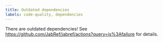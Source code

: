 ```yaml
---
title: Outdated dependencies
labels: code-quality, dependencies
---
```

There are outdated dependencies! 
See https://github.com/JabRef/jabref/actions?query=is%3Afailure for details.
